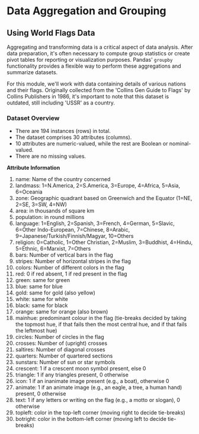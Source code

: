 # Data Aggregation and Grouping
## Using World Flags Data

Aggregating and transforming data is a critical aspect of data analysis. After data preparation, it's often necessary to compute group statistics or create pivot tables for reporting or visualization purposes. Pandas' `groupby` functionality provides a flexible way to perform these aggregations and summarize datasets.

For this module, we'll work with data containing details of various nations and their flags. Originally collected from the 'Collins Gen Guide to Flags' by Collins Publishers in 1986, it's important to note that this dataset is outdated, still including 'USSR' as a country.

### Dataset Overview

- There are 194 instances (rows) in total.
- The dataset comprises 30 attributes (columns).
- 10 attributes are numeric-valued, while the rest are Boolean or nominal-valued.
- There are no missing values.

**Attribute Information**

1. name: Name of the country concerned
2. landmass: 1=N.America, 2=S.America, 3=Europe, 4=Africa, 5=Asia, 6=Oceania
3. zone: Geographic quadrant based on Greenwich and the Equator (1=NE, 2=SE, 3=SW, 4=NW)
4. area: in thousands of square km
5. population: in round millions
6. language: 1=English, 2=Spanish, 3=French, 4=German, 5=Slavic, 6=Other Indo-European, 7=Chinese, 8=Arabic, 9=Japanese/Turkish/Finnish/Magyar, 10=Others
7. religion: 0=Catholic, 1=Other Christian, 2=Muslim, 3=Buddhist, 4=Hindu, 5=Ethnic, 6=Marxist, 7=Others
8. bars: Number of vertical bars in the flag
9. stripes: Number of horizontal stripes in the flag
10. colors: Number of different colors in the flag
11. red: 0 if red absent, 1 if red present in the flag
12. green: same for green
13. blue: same for blue
14. gold: same for gold (also yellow)
15. white: same for white
16. black: same for black
17. orange: same for orange (also brown)
18. mainhue: predominant colour in the flag (tie-breaks decided by taking the topmost hue, if that fails then the most central hue, and if that fails the leftmost hue)
19. circles: Number of circles in the flag
20. crosses: Number of (upright) crosses
21. saltires: Number of diagonal crosses
22. quarters: Number of quartered sections
23. sunstars: Number of sun or star symbols
24. crescent: 1 if a crescent moon symbol present, else 0
25. triangle: 1 if any triangles present, 0 otherwise
26. icon: 1 if an inanimate image present (e.g., a boat), otherwise 0
27. animate: 1 if an animate image (e.g., an eagle, a tree, a human hand) present, 0 otherwise
28. text: 1 if any letters or writing on the flag (e.g., a motto or slogan), 0 otherwise
29. topleft: color in the top-left corner (moving right to decide tie-breaks)
30. botright: color in the bottom-left corner (moving left to decide tie-breaks)

